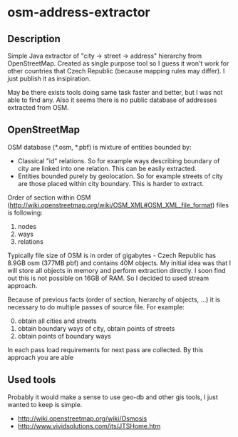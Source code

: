 # osm-address-extractor

## Description

Simple Java extractor of "city -> street -> address" hierarchy from OpenStreetMap. Created as single purpose tool so I guess it won't work for other countries that Czech Republic (because mapping rules may differ). I just publish it as insipiration.

May be there exists tools doing same task faster and better, but I was not able to find any. Also it seems there is no public database of addresses extracted from OSM.

## OpenStreetMap

OSM database (*.osm, *.pbf) is mixture of entities bounded by:
* Classical "id" relations. So for example ways describing boundary of city are linked into one relation. This can be easily extracted.
* Entities bounded purely by geolocation. So for example streets of city are those placed within city boundary. This is harder to extract.

Order of section within OSM (http://wiki.openstreetmap.org/wiki/OSM_XML#OSM_XML_file_format) files is following:
1. nodes
2. ways
3. relations

Typically file size of OSM is in order of gigabytes - Czech Republic has 8.9GB osm (377MB pbf) and contains 40M objects. My initial idea was that I will store all objects in memory and perform extraction directly. I soon find out this is not possible on 16GB of RAM. So I decided to used stream approach.

Because of previous facts (order of section, hierarchy of objects, ...) it is necessary to do multiple passes of source file. For example:

0. obtain all cities and streets
1. obtain boundary ways of city, obtain points of streets
2. obtain points of boundary ways

In each pass load requirements for next pass are collected. By this approach you are able



## Used tools

Probably it would make a sense to use geo-db and other gis tools, I just wanted to keep is simple.

* http://wiki.openstreetmap.org/wiki/Osmosis
* http://www.vividsolutions.com/jts/JTSHome.htm
